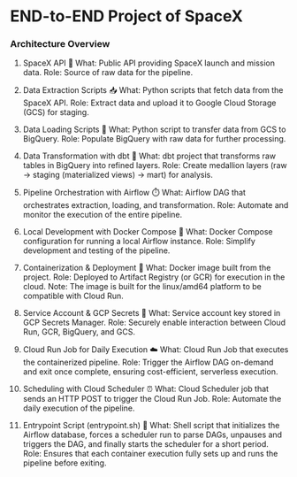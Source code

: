 # END-to-END Project of SpaceX

### Architecture Overview

1. SpaceX API 🚀
What: Public API providing SpaceX launch and mission data.
Role: Source of raw data for the pipeline.

2. Data Extraction Scripts 📥
What: Python scripts that fetch data from the SpaceX API.
Role: Extract data and upload it to Google Cloud Storage (GCS) for staging.

3. Data Loading Scripts 🚚
What: Python script to transfer data from GCS to BigQuery.
Role: Populate BigQuery with raw data for further processing.

4. Data Transformation with dbt 🧹
What: dbt project that transforms raw tables in BigQuery into refined layers.
Role: Create medallion layers (raw → staging (materialized views) → mart) for analysis.

5. Pipeline Orchestration with Airflow ⏱️
What: Airflow DAG that orchestrates extraction, loading, and transformation.
Role: Automate and monitor the execution of the entire pipeline.


6. Local Development with Docker Compose 🐳
What: Docker Compose configuration for running a local Airflow instance.
Role: Simplify development and testing of the pipeline.

7. Containerization & Deployment 🚢
What: Docker image built from the project.
Role: Deployed to Artifact Registry (or GCR) for execution in the cloud.
Note: The image is built for the linux/amd64 platform to be compatible with Cloud Run.

8. Service Account & GCP Secrets 🔑
What: Service account key stored in GCP Secrets Manager.
Role: Securely enable interaction between Cloud Run, GCR, BigQuery, and GCS.

9. Cloud Run Job for Daily Execution ☁️
What: Cloud Run Job that executes the containerized pipeline.
Role: Trigger the Airflow DAG on-demand and exit once complete, ensuring cost-efficient, serverless execution.

10. Scheduling with Cloud Scheduler ⏰
What: Cloud Scheduler job that sends an HTTP POST to trigger the Cloud Run Job.
Role: Automate the daily execution of the pipeline.

11. Entrypoint Script (entrypoint.sh) 🔄
What: Shell script that initializes the Airflow database, forces a scheduler run to parse DAGs, unpauses and triggers the DAG, and finally starts the scheduler for a short period.
Role: Ensures that each container execution fully sets up and runs the pipeline before exiting.